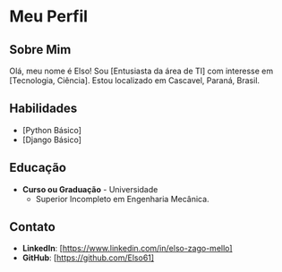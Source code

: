 # Meu Perfil

## Sobre Mim
Olá, meu nome é Elso! Sou [Entusiasta da área de TI] com interesse em [Tecnologia, Ciência]. Estou localizado em Cascavel, Paraná, Brasil.

## Habilidades
- [Python Básico]
- [Django Básico]
  
## Educação
- **Curso ou Graduação** - Universidade
  - Superior Incompleto em Engenharia Mecânica.

## Contato
- **LinkedIn**: [https://www.linkedin.com/in/elso-zago-mello]
- **GitHub**: [https://github.com/Elso61]
